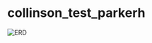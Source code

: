 # collinson_test_parkerh
 
![ERD](https://github.com/parkerholds/collinson_test_parkerh/assets/140461361/7ac029fa-f3f4-48b5-a42f-f6b20247cc8c)
